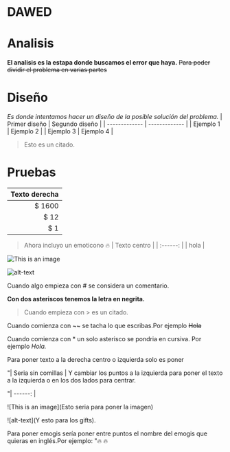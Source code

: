 # DAWED

# Analisis
**El analisis es la estapa donde buscamos el error que haya.**
~~Para poder dividir el problema en varias partes~~
# Diseño
*Es donde intentamos hacer un diseño de la posible solución del problema.*
| Primer diseño | Segundo diseño |
| ------------- | ------------- |
| Ejemplo 1  | Ejemplo 2  |
| Ejemplo 3  | Ejemplo 4  |
>Esto es un citado.
# Pruebas
| Texto derecha | 
| ------: |
|  $ 1600 |
|    $ 12 |
|     $ 1 |
>Ahora incluyo un emoticono :fire:
| Texto centro |
| :------: |
| hola |

![This is an image](https://blog.desdelinux.net/wp-content/uploads/2018/05/Editores-de-codigo-linux.jpg)

![alt-text](https://i.pinimg.com/originals/57/19/79/571979283d72a42f6503164075f5a45d.gif)



Cuando algo empieza con # se considera un comentario.

**Con dos asteriscos tenemos la letra en negrita.**

>Cuando empieza con > es un citado.

Cuando comienza con ~~ se tacha lo que escribas.Por ejemplo ~~Hola~~

Cuando comienza con * un solo asterisco se pondria en cursiva. Por ejemplo *Hola.*

Para poner texto a la derecha centro o izquierda solo es poner 

"| Seria sin comillas | Y cambiar los puntos a la izquierda para poner el texto a la izquierda o en los dos lados para centrar.

"| ------: |

![This is an image](Esto seria para poner la imagen)

![alt-text](Y esto para los gifts).

Para poner emogis sería poner entre puntos el nombre del emogis que quieras en inglés.Por ejemplo: ":fire: :fire:




